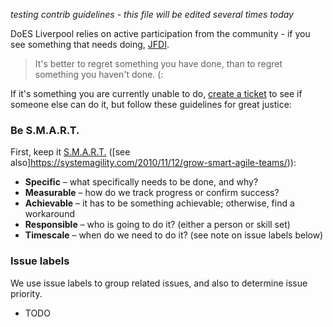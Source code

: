 _testing contrib guidelines - this file will be edited several times today_

DoES Liverpool relies on active participation from the community - if you see something that needs doing, [JFDI](http://www.urbandictionary.com/define.php?term=JFDI).

> It's better to regret something you have done, than to regret something you haven't done. (:

If it's something you are currently unable to do, [create a ticket](https://github.com/DoESLiverpool/somebody-should/issues/new) to see if someone else can do it, but follow these guidelines for great justice:

### Be S.M.A.R.T.

First, keep it [S.M.A.R.T.](https://en.wikipedia.org/wiki/SMART_criteria) ([see also]https://systemagility.com/2010/11/12/grow-smart-agile-teams/)):

* **Specific** – what specifically needs to be done, and why?
* **Measurable** – how do we track progress or confirm success?
* **Achievable** – it has to be something achievable; otherwise, find a workaround
* **Responsible** – who is going to do it? (either a person or skill set)
* **Timescale** – when do we need to do it? (see note on issue labels below)

### Issue labels

We use issue labels to group related issues, and also to determine issue priority.

* TODO

